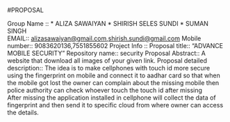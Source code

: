 #PROPOSAL

Group Name ::  * ALIZA SAWAIYAN
               * SHIRISH SELES SUNDI
               * SUMAN SINGH	            
EMAIL::  alizasawaiyan@gmail.com,shirish.sundi@gmail.com
Mobile number:: 9083620136,7551855602
Project Info ::
Proposal title:: “ADVANCE MOBILE SECURITY”
Repository name:: security
Proposal Abstract::
        A website that download all images of your given link.
Proposal detailed description::
The idea is to make cellphones with touch id more secure using the fingerprint on mobile and connect it to aadhar card so that when the mobile got lost the owner can complain about the missing mobile then police authority can check whoever touch the touch id after missing                        
After missing the application installed in cellphone will collect the data of fingerprint and then send it to specific cloud from where owner can access the details.
